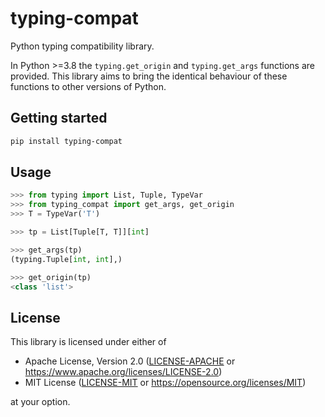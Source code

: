 # typing-compat

Python typing compatibility library.

In Python >=3.8 the `typing.get_origin` and `typing.get_args` functions are
provided. This library aims to bring the identical behaviour of these functions
to other versions of Python.

## Getting started

```bash
pip install typing-compat
```

## Usage

```python
>>> from typing import List, Tuple, TypeVar
>>> from typing_compat import get_args, get_origin
>>> T = TypeVar('T')

>>> tp = List[Tuple[T, T]][int]

>>> get_args(tp)
(typing.Tuple[int, int],)

>>> get_origin(tp)
<class 'list'>

```

## License

This library is licensed under either of

- Apache License, Version 2.0 ([LICENSE-APACHE](LICENSE-APACHE) or
  https://www.apache.org/licenses/LICENSE-2.0)
- MIT License ([LICENSE-MIT](LICENSE-MIT) or
  https://opensource.org/licenses/MIT)

at your option.
